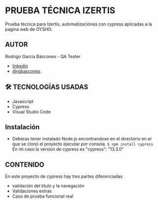 
# PRUEBA TÉCNICA IZERTIS

Prueba técnica para Izertis, automatizaciónes con cypress aplicadas a la pagina web de OYSHO.




## AUTOR
Rodrigo García Báscones - QA Tester
- [linkedin](https://www.linkedin.com/in/rodrigo-g-314822197/)
- [@rgbascones](https://github.com/rgbascones)


## 🛠 TECNOLOGÍAS USADAS

- Javascript
- Cypress
- Visual Studio Code




## Instalación
- Deberas tener instalado Node.js 
encontrandose en el directorio en el que se clonó el proyecto ejecutar por consola.
`$ npm install cypress`
En mi caso la version de cypress es "cypress": "13.3.0"
    
## CONTENIDO

En este proyecto de cypress hay tres partes diferenciadas

- validación del titulo y la navegación
- Validaciones extras
- Caso de prueba funcional real
